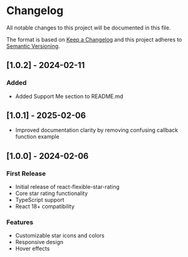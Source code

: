 # Changelog

All notable changes to this project will be documented in this file.

The format is based on [Keep a Changelog](https://keepachangelog.com/en/1.0.0/)
and this project adheres to [Semantic Versioning](https://semver.org/spec/v2.0.0.html).

## [1.0.2] - 2024-02-11

### Added

- Added Support Me section to README.md

## [1.0.1] - 2025-02-06

- Improved documentation clarity by removing confusing callback function example

## [1.0.0] - 2024-02-06

### First Release

- Initial release of react-flexible-star-rating
- Core star rating functionality
- TypeScript support
- React 18+ compatibility

### Features

- Customizable star icons and colors
- Responsive design
- Hover effects
